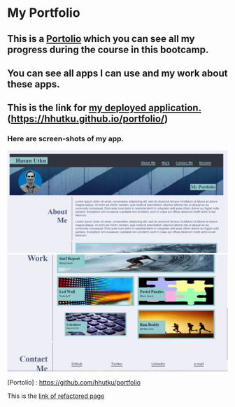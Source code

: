 # My Portfolio

## This is a **[Portolio](https://github.com/hhutku/portfolio)** which you can see all my progress during the course in this bootcamp.
## You can see all apps I can use and my work about these apps.

## This is the link for [my deployed application.] (https://hhutku.github.io/portfolio/)

### Here are screen-shots of my app.

![My Portfolio Screen Shot1](https://github.com/hhutku/portfolio/blob/main/assets/images/port1.png)
![My Portfolio Screen Shot1](https://github.com/hhutku/portfolio/blob/main/assets/images/port2.png)

[my deployed application.]: https://hhutku.github.io/portfolio/
[Portolio] : https://github.com/hhutku/portfolio



This is the [link of refactored page]( https://hhutku.github.io/refactoring/)
